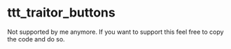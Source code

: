 # ttt_traitor_buttons
Not supported by me anymore. If you want to support this feel free to copy the code and do so.
